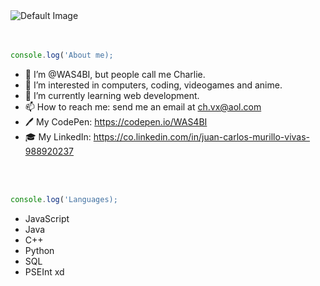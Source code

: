 <picture>
 <source media="(prefers-color-scheme: dark)" srcset="https://qph.cf2.quoracdn.net/main-qimg-5b6c1b1116f0a8f75560a232111a94bf">
 <source media="(prefers-color-scheme: light)" srcset="https://qph.cf2.quoracdn.net/main-qimg-5b6c1b1116f0a8f75560a232111a94bf">
 <img alt="Default Image" src="https://qph.cf2.quoracdn.net/main-qimg-5b6c1b1116f0a8f75560a232111a94bf">
</picture>

<br>
<br>
<br>

```javascript
console.log('About me);
```

- 👋 I’m @WAS4BI, but people call me Charlie.
- 👀 I’m interested in computers, coding, videogames and anime.
- 🌱 I’m currently learning web development.
- 📫 How to reach me: send me an email at ch.vx@aol.com
- 🖊️ My CodePen: https://codepen.io/WAS4BI
- 🎓 My LinkedIn: https://co.linkedin.com/in/juan-carlos-murillo-vivas-988920237

<br>
<br>

```javascript
console.log('Languages);
```


- JavaScript
- Java
- C++
- Python
- SQL
- PSEInt xd


